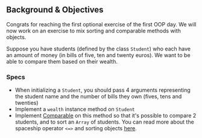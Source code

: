 ## Background & Objectives

Congrats for reaching the first optional exercise of the first OOP day. We will now work on an exercise to mix sorting and comparable methods with objects.

Suppose you have students (defined by the class `Student`) who each have an amount of money (in bills of five, ten and twenty euros). We want to be able to compare them based on their wealth.

### Specs

- When initializing a `Student`, you should pass 4 arguments representing the student name and the number of bills they own (fives, tens and twenties)
- Implement a `wealth` instance method on `Student`
- Implement [Comparable](https://ruby-doc.org/core-2.7.5/Comparable.html) on this method so that it's possible to compare 2 students, and to sort an `Array` of students. You can read more about the spaceship operator `<=>` and sorting objects [here](http://stackoverflow.com/a/28014514).
